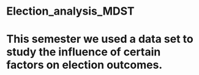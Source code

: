 # Election_analysis_MDST

# This semester we used a data set to study the influence of certain factors on election outcomes.
